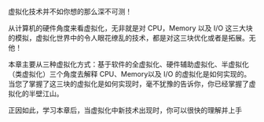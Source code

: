 虚拟化技术并不如你想的那么深不可测！

从计算机的硬件角度来看虚拟化，无非就是对 CPU，Memory 以及 I/O 这三大块的模拟，虚拟化世界中的令人眼花缭乱的技术，都是对这三块优化或者是拓展。无他！

本章主要从三种虚拟化方式：基于软件的全虚拟化、硬件辅助虚拟化、半虚拟化（类虚拟化）三个角度去解释 CPU、Memory以及 I/O 的虚拟化是如何实现的。当您了掌握了这三块的虚拟化是如何实现时，毫不犹豫的告诉你，你已经掌握了虚拟化的半壁江山。

正因如此，学习本章后，当虚拟化中新技术出现时，你可以很快的理解并上手



